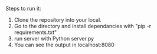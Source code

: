 Steps to run it:

1. Clone the repository into your local.
2. Go to the directory and install dependancies with "pip -r requirements.txt"
3. run server with Python server.py
4. You can see the output in localhost:8080
